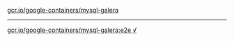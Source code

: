 [gcr.io/google-containers/mysql-galera](https://hub.docker.com/r/anjia0532/mysql-galera/tags/) 

----
[gcr.io/google-containers/mysql-galera:e2e √](https://hub.docker.com/r/anjia0532/google-containers.mysql-galera/tags/)

